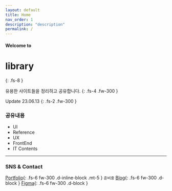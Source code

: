 ```yaml
---
layout: default
title: Home
nav_order: 1
description: "description"
permalink: /
---
```


#### Welcome to
# library
{: .fs-8 }

유용한 사이트들을 정리하고 공유합니다.
{: .fs-4 .fw-300 }

Update 23.06.13
{: .fs-2 .fw-300 }

### 공유내용
- UI
- Reference
- UX
- FrontEnd
- IT Contents


---
### SNS & Contact
[Portfolio](#){: .fs-6 fw-300 .d-inline-block .mt-5 } `준비중`
[Blog](https://lifewebstudy.com/){: .fs-6 fw-300 .d-block }
[Figma](https://www.figma.com/@growoong){: .fs-6 fw-300 .d-block }

